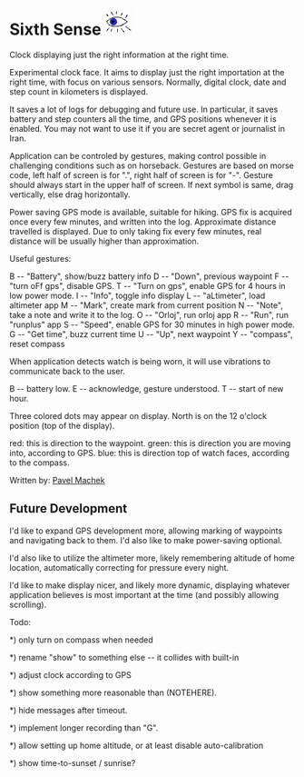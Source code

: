 # Sixth Sense ![](app.png)

Clock displaying just the right information at the right time.

Experimental clock face. It aims to display just the right importation
at the right time, with focus on various sensors. Normally, digital
clock, date and step count in kilometers is displayed.

It saves a lot of logs for debugging and future use. In particular, it
saves battery and step counters all the time, and GPS positions
whenever it is enabled. You may not want to use it if you are secret
agent or journalist in Iran.

Application can be controled by gestures, making control possible in
challenging conditions such as on horseback. Gestures are based on
morse code, left half of screen is for ".", right half of screen is
for "-". Gesture should always start in the upper half of screen. If
next symbol is same, drag vertically, else drag horizontally.

Power saving GPS mode is available, suitable for hiking. GPS fix is
acquired once every few minutes, and written into the log. Approximate
distance travelled is displayed. Due to only taking fix every few
minutes, real distance will be usually higher than approximation.

Useful gestures:

 B -- "Battery", show/buzz battery info
D -- "Down", previous waypoint
F -- "turn oFf gps", disable GPS.
T -- "Turn on gps", enable GPS for 4 hours in low power mode.
I -- "Info", toggle info display
 L -- "aLtimeter", load altimeter app
M -- "Mark", create mark from current position
N -- "Note", take a note and write it to the log.
 O -- "Orloj", run orloj app
 R -- "Run", run "runplus" app
S -- "Speed", enable GPS for 30 minutes in high power mode.
 G -- "Get time", buzz current time
U -- "Up", next waypoint
Y -- "compass", reset compass

When application detects watch is being worn, it will use vibrations
to communicate back to the user.

B -- battery low.
E -- acknowledge, gesture understood.
T -- start of new hour.

Three colored dots may appear on display. North is on the 12 o'clock
position (top of the display).

red: this is direction to the waypoint.
green: this is direction you are moving into, according to GPS.
blue: this is direction top of watch faces, according to the compass.

Written by: [Pavel Machek](https://github.com/pavelmachek)

## Future Development

I'd like to expand GPS development more, allowing marking of waypoints
and navigating back to them. I'd also like to make power-saving
optional.

I'd also like to utilize the altimeter more, likely remembering
altitude of home location, automatically correcting for pressure every
night.

I'd like to make display nicer, and likely more dynamic, displaying
whatever application believes is most important at the time (and
possibly allowing scrolling).

Todo:

*) only turn on compass when needed

*) rename "show" to something else -- it collides with built-in

*) adjust clock according to GPS

*) show something more reasonable than (NOTEHERE).

*) hide messages after timeout.

*) implement longer recording than "G".

*) allow setting up home altitude, or at least disable auto-calibration

*) show time-to-sunset / sunrise?
